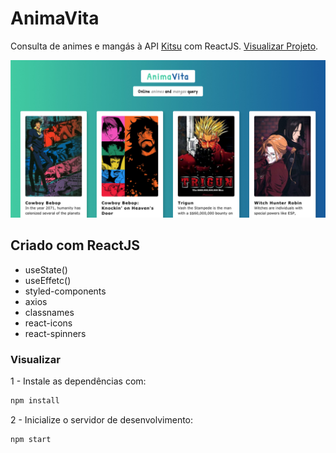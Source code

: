 # AnimaVita

Consulta de animes e mangás à API [Kitsu](//kitsu.docs.apiary.io/) com ReactJS. [Visualizar Projeto](//caueamaral.github.io/anima-vita).

<img src="src/images/anima-vita.jpg" alt="Anima Vita">

## Criado com ReactJS
- useState()
- useEffetc()
- styled-components
- axios
- classnames
- react-icons
- react-spinners

### Visualizar

1 - Instale as dependências com:

```sh
npm install
```

2 - Inicialize o servidor de desenvolvimento:

```sh
npm start
```